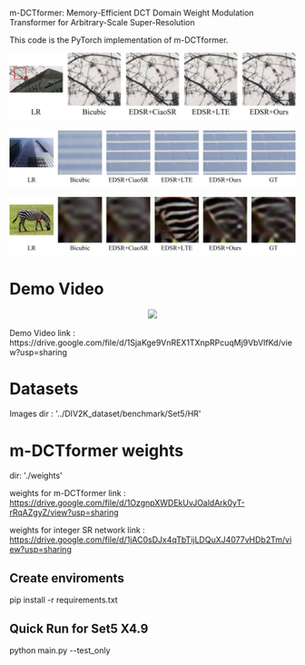 
#
m-DCTformer: Memory-Efficient DCT Domain Weight Modulation Transformer for Arbitrary-Scale Super-Resolution

This code is the PyTorch implementation of m-DCTformer.


<p align="center">
  <img src="./demo/demo_figure_2.jpg">
</p>

<p align="center">
  <img src="./demo/demo_figure3.jpg">
</p>

<p align="center">
  <img src="./demo/demo_figure4.jpg">
</p>

# Demo Video

<p align="center">
  <img src="./demo/demo1.gif">
</p>
Demo Video link : https://drive.google.com/file/d/1SjaKge9VnREX1TXnpRPcuqMj9VbVIfKd/view?usp=sharing

# Datasets

Images dir : '../DIV2K_dataset/benchmark/Set5/HR'


# m-DCTformer weights
dir: './weights'

weights for m-DCTformer link : https://drive.google.com/file/d/1OzgnpXWDEkUvJOaldArk0yT-rRqAZgyZ/view?usp=sharing


weights for integer SR network link : https://drive.google.com/file/d/1jAC0sDJx4qTbTijLDQuXJ4077vHDb2Tm/view?usp=sharing



## Create enviroments
pip install -r requirements.txt

## Quick Run for Set5 X4.9
python main.py --test_only
